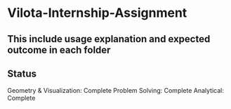 
# Vilota-Internship-Assignment
## This include usage explanation and expected outcome in each folder

## Status
Geometry & Visualization: Complete
Problem Solving: Complete
Analytical: Complete